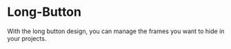 # Long-Button
 With the long button design, you can manage the frames you want to hide in your projects.
